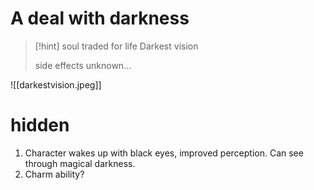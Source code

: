 # A deal with darkness

> [!hint] soul traded for life
> Darkest vision 
> 
> side effects unknown...

![[darkestvision.jpeg]]
# hidden

1. Character wakes up with black eyes, improved perception. Can see through magical darkness.
2. Charm ability?